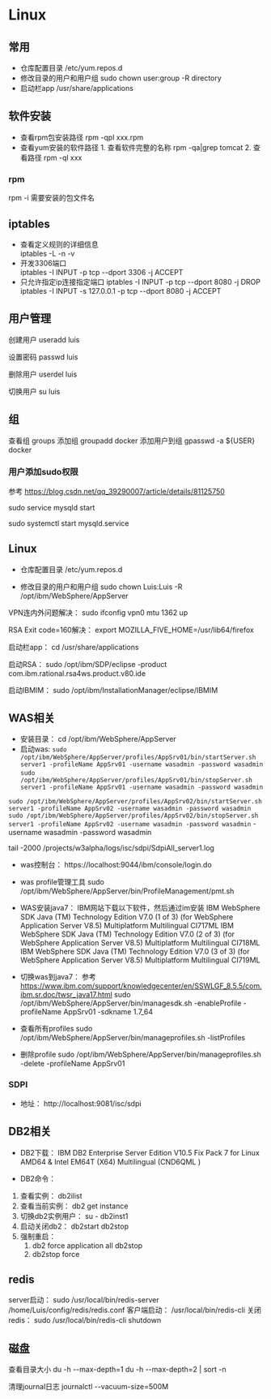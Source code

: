 # Linux
## 常用
- 仓库配置目录 /etc/yum.repos.d
- 修改目录的用户和用户组 sudo chown user:group -R directory
- 启动栏app /usr/share/applications

## 软件安装
- 查看rpm包安装路径 rpm -qpl xxx.rpm
- 查看yum安装的软件路径 1. 查看软件完整的名称 rpm -qa|grep tomcat 2. 查看路径 rpm -ql xxx

### rpm
rpm -i 需要安装的包文件名

## iptables
- 查看定义规则的详细信息  
iptables -L -n -v
- 开发3306端口  
iptables -I INPUT -p tcp --dport 3306 -j ACCEPT
- 只允许指定ip连接指定端口
iptables -I INPUT -p tcp --dport 8080 -j DROP
iptables -I INPUT -s 127.0.0.1 -p tcp --dport 8080 -j ACCEPT

## 用户管理
创建用户 useradd luis

设置密码 passwd luis

删除用户 userdel luis

切换用户 su luis

## 组
查看组 groups
添加组 groupadd docker
添加用户到组 gpasswd -a ${USER} docker

### 用户添加sudo权限
参考 https://blog.csdn.net/qq_39290007/article/details/81125750

sudo service mysqld start

sudo systemctl start mysqld.service

## Linux
* 仓库配置目录 
/etc/yum.repos.d

* 修改目录的用户和用户组
sudo chown Luis:Luis -R /opt/ibm/WebSphere/AppServer

VPN连内外问题解决：
sudo ifconfig vpn0 mtu 1362 up

RSA Exit code=160解决：
export MOZILLA_FIVE_HOME=/usr/lib64/firefox

启动栏app：
cd /usr/share/applications

启动RSA：
sudo /opt/ibm/SDP/eclipse -product com.ibm.rational.rsa4ws.product.v80.ide

启动IBMIM：
sudo /opt/ibm/InstallationManager/eclipse/IBMIM

## WAS相关
* 安装目录：
cd /opt/ibm/WebSphere/AppServer
* 启动was:
`sudo /opt/ibm/WebSphere/AppServer/profiles/AppSrv01/bin/startServer.sh server1 -profileName AppSrv01 -username wasadmin -password wasadmin`
`sudo /opt/ibm/WebSphere/AppServer/profiles/AppSrv01/bin/stopServer.sh server1 -profileName AppSrv01 -username wasadmin -password wasadmin`

`sudo /opt/ibm/WebSphere/AppServer/profiles/AppSrv02/bin/startServer.sh server1 -profileName AppSrv02 -username wasadmin -password wasadmin`
`sudo /opt/ibm/WebSphere/AppServer/profiles/AppSrv02/bin/stopServer.sh server1 -profileName AppSrv02 -username wasadmin -password wasadmin`
-username wasadmin -password wasadmin

tail -2000 /projects/w3alpha/logs/isc/sdpi/SdpiAll_server1.log 
* was控制台：
https://localhost:9044/ibm/console/login.do

* was profile管理工具
sudo /opt/ibm/WebSphere/AppServer/bin/ProfileManagement/pmt.sh

* WAS安装java7：
IBM网站下载以下软件，然后通过im安装
IBM WebSphere SDK Java (TM) Technology Edition V7.0 (1 of 3) (for WebSphere Application Server V8.5) Multiplatform Multilingual 	CI717ML
IBM WebSphere SDK Java (TM) Technology Edition V7.0 (2 of 3) (for WebSphere Application Server V8.5) Multiplatform Multilingual 	CI718ML
IBM WebSphere SDK Java (TM) Technology Edition V7.0 (3 of 3) (for WebSphere Application Server V8.5) Multiplatform Multilingual 	CI719ML

* 切换was到java7：
参考 https://www.ibm.com/support/knowledgecenter/en/SSWLGF_8.5.5/com.ibm.sr.doc/twsr_java17.html
sudo /opt/ibm/WebSphere/AppServer/bin/managesdk.sh -enableProfile -profileName AppSrv01 -sdkname 1.7_64

* 查看所有profiles
sudo /opt/ibm/WebSphere/AppServer/bin/manageprofiles.sh -listProfiles

* 删除profile
sudo /opt/ibm/WebSphere/AppServer/bin/manageprofiles.sh -delete -profileName AppSrv01

### SDPI
* 地址：
http://localhost:9081/isc/sdpi

## DB2相关
* DB2下载：
IBM DB2 Enterprise Server Edition V10.5 Fix Pack 7 for Linux AMD64 & Intel EM64T (X64) Multilingual (CND6QML )

* DB2命令：
1. 查看实例：
db2ilist
2. 查看当前实例：
db2 get instance
3. 切换db2实例用户：
su - db2inst1
4. 启动关闭db2：
db2start
db2stop 
5. 强制重启：
	1. db2 force application all
	db2stop
	2. db2stop force

## redis
server启动：
sudo /usr/local/bin/redis-server /home/Luis/config/redis/redis.conf
客户端启动：
/usr/local/bin/redis-cli
关闭redis：
sudo /usr/local/bin/redis-cli shutdown


## 磁盘
查看目录大小
du -h --max-depth=1
du -h --max-depth=2 | sort -n

清理journal日志
journalctl --vacuum-size=500M
